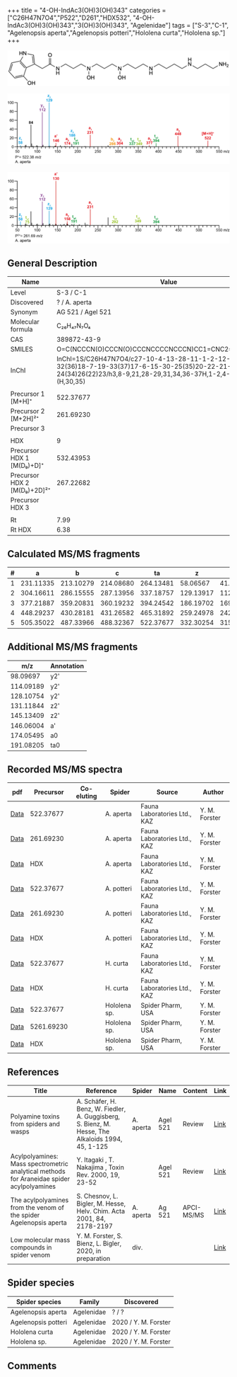 +++
title = "4-OH-IndAc3(OH)3(OH)343"
categories = ["C26H47N7O4","P522","D261","HDX532",
"4-OH-IndAc3(OH)3(OH)343","3(OH)3(OH)343",
"Agelenidae"]
tags = ["S-3","C-1",
"Agelenopsis aperta","Agelenopsis potteri","Hololena curta","Hololena sp."]
+++

![](/img/4-OH-IndAc3(OH)3(OH)343.png)

![](/img_MSMS/522_4-OH-IndAc3(OH)3(OH)343_Aa.png?classes=border)

![](/img_MSMS/522_4-OH-IndAc3(OH)3(OH)343_Aa_2.png?classes=border)

## General Description

| Name                        | Value             |
|-----------------------------|-------------------|
| Level                       | S-3 / C-1                |
| Discovered                  | ? / A. aperta     |
| Synonym                     | AG 521 / Agel 521 |
| Molecular formula           | C₂₆H₄₇N₇O₄        |
| CAS                         | 389872-43-9       |
| SMILES | O=C(NCCCN(O)CCCN(O)CCCNCCCCNCCCN)CC1=CNC2=C1C(O)=CC=C2  |
| InChI  | InChI=1S/C26H47N7O4/c27-10-4-13-28-11-1-2-12-29-14-5-16-32(36)18-7-19-33(37)17-6-15-30-25(35)20-22-21-31-23-8-3-9-24(34)26(22)23/h3,8-9,21,28-29,31,34,36-37H,1-2,4-7,10-20,27H2,(H,30,35)  |
|                             |                   |
| Precursor 1 [M+H]⁺          | 522.37677         |
| Precursor 2 [M+2H]²⁺        | 261.69230         |
| Precursor 3                 |                   |
|                             |                   |
| HDX                         | 9                 |
| Precursor HDX 1 [M(D₉)+D]⁺   | 532.43953         |
| Precursor HDX 2 [M(D₉)+2D]²⁺ | 267.22682         |
| Precursor HDX 3             |                   |
|                             |                   |
| Rt                          | 7.99              |
| Rt HDX                      | 6.38              |

## Calculated MS/MS fragments

| # | a         | b         | c         | ta        | z         | y         | tz        |
|---|-----------|-----------|-----------|-----------|-----------|-----------|-----------|
| 1 | 231.11335 | 213.10279 | 214.08680 | 264.13481 | 58.06567  | 41.03912  | 75.09222  |
| 2 | 304.16611 | 286.15555 | 287.13956 | 337.18757 | 129.13917 | 112.11262 | 146.16572 |
| 3 | 377.21887 | 359.20831 | 360.19232 | 394.24542 | 186.19702 | 169.17047 | 219.21848 |
| 4 | 448.29237 | 430.28181 | 431.26582 | 465.31892 | 259.24978 | 242.22323 | 292.27124 |
| 5 | 505.35022 | 487.33966 | 488.32367 | 522.37677 | 332.30254 | 315.27599 | 349.32909 |

## Additional MS/MS fragments

| m/z        | Annotation |
|------------|------------|
| 98.09697   | y2'        |
| 114.09189  | y2'        |
| 128.10754  | y2'        |
| 131.11844  | z2'        |
| 145.13409  | z2'        |
| 146.06004    | a'   |
| 174.05495    | a0   |
| 191.08205  | ta0        |

## Recorded MS/MS spectra

| pdf                                                     | Precursor | Co-eluting | Spider    | Source                       | Author        |
|---------------------------------------------------------|-----------|------------|-----------|------------------------------|---------------|
| [Data](/pdf/A-aperta/522_IndAc3(OH)3(OH)343_Aa.pdf)     | 522.37677 |            | A. aperta | Fauna Laboratories Ltd., KAZ | Y. M. Forster |
| [Data](/pdf/A-aperta/522_IndAc3(OH)3(OH)343_Aa_2.pdf)   | 261.69230 |            | A. aperta | Fauna Laboratories Ltd., KAZ | Y. M. Forster |
| [Data](/pdf/A-aperta/522_IndAc3(OH)3(OH)343_Aa_HDX.pdf) | HDX       |            | A. aperta | Fauna Laboratories Ltd., KAZ | Y. M. Forster |
| [Data](/pdf/A-potteri/522_IndAc3(OH)3(OH)343_Ap.pdf) | 522.37677 |           | A. potteri | Fauna Laboratories Ltd., KAZ | Y. M. Forster |
| [Data](/pdf/A-potteri/522_IndAc3(OH)3(OH)343_Ap_2.pdf) | 261.69230 |           | A. potteri | Fauna Laboratories Ltd., KAZ | Y. M. Forster |
| [Data](/pdf/A-potteri/522_IndAc3(OH)3(OH)343_Ap_HDX.pdf) | HDX |           | A. potteri | Fauna Laboratories Ltd., KAZ | Y. M. Forster |
| [Data](/pdf/H-curta/522_IndAc3(OH)3(OH)343_Hc.pdf) | 522.37677 |           | H. curta | Fauna Laboratories Ltd., KAZ | Y. M. Forster |
| [Data](/pdf/H-curta/522_IndAc3(OH)3(OH)343_Hc_HDX.pdf) | HDX |           | H. curta | Fauna Laboratories Ltd., KAZ | Y. M. Forster |
| [Data](/pdf/Hololena-sp/522_IndAc3(OH)3(OH)343_Ho-sp.pdf) | 522.37677 |           | Hololena sp. | Spider Pharm, USA | Y. M. Forster |
| [Data](/pdf/Hololena-sp/522_IndAc3(OH)3(OH)343_Ho-sp_2.pdf) | 5261.69230 |           | Hololena sp. | Spider Pharm, USA | Y. M. Forster |
| [Data](/pdf/Hololena-sp/522_IndAc3(OH)3(OH)343_Ho-sp_HDX.pdf) | HDX |           | Hololena sp. | Spider Pharm, USA | Y. M. Forster |

## References

| Title                                                                                     | Reference                                                                                         | Spider    | Name     | Content    | Link                                                                                                                          |
|-------------------------------------------------------------------------------------------|---------------------------------------------------------------------------------------------------|-----------|----------|------------|-------------------------------------------------------------------------------------------------------------------------------|
| Polyamine toxins from spiders and wasps                                                   | A. Schäfer, H. Benz, W. Fiedler, A. Guggisberg, S. Bienz, M. Hesse, The Alkaloids 1994, 45, 1-125 | A. aperta | Agel 521 | Review     | [Link](https://www.sciencedirect.com/science/article/pii/S009995980860276X)                                                   |
| Acylpolyamines: Mass spectrometric analytical methods for Araneidae spider acylpolyamines | Y. Itagaki , T. Nakajima , Toxin Rev. 2000, 19, 23-52                                             |           | Agel 521 | Review     | [Link](https://www.tandfonline.com/doi/abs/10.1081/TXR-100100314)                                                             |
| The acylpolyamines from the venom of the spider Agelenopsis aperta                        | S. Chesnov, L. Bigler, M. Hesse, Helv. Chim. Acta 2001, 84, 2178-2197                             | A. aperta | Ag 521   | APCI-MS/MS | [Link](https://onlinelibrary.wiley.com/doi/abs/10.1002/1522-2675%2820010815%2984%3A8%3C2178%3A%3AAID-HLCA2178%3E3.0.CO%3B2-N) |
| Low molecular mass compounds in spider venom      | Y. M. Forster, S. Bienz, L. Bigler, 2020, in preparation          | div.       |   |   | [Link](unknown) |

## Spider species

| Spider species     | Family     | Discovered |
|--------------------|------------|------------|
| Agelenopsis aperta | Agelenidae | ? / ?      |
| Agelenopsis potteri | Agelenidae | 2020 / Y. M. Forster |
| Hololena curta | Agelenidae | 2020 / Y. M. Forster |
| Hololena sp. | Agelenidae | 2020 / Y. M. Forster |



## Comments